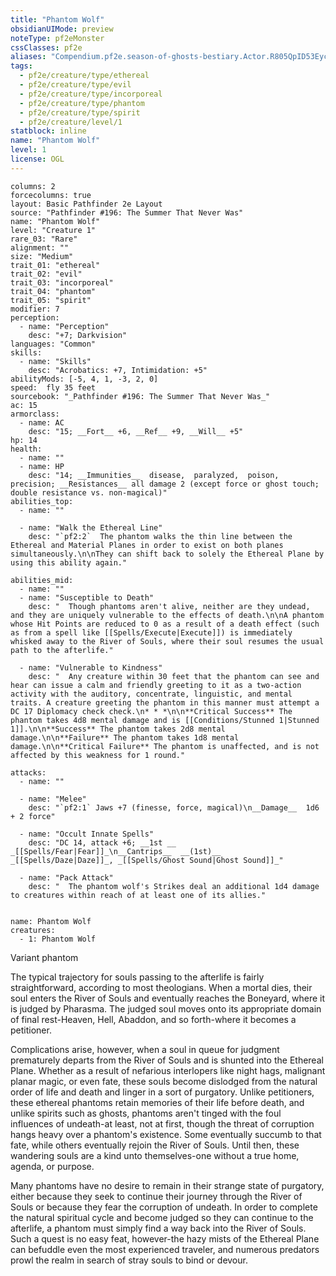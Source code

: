 ```yaml
---
title: "Phantom Wolf"
obsidianUIMode: preview
noteType: pf2eMonster
cssClasses: pf2e
aliases: "Compendium.pf2e.season-of-ghosts-bestiary.Actor.R805QpID53EycZ5E" 
tags:
  - pf2e/creature/type/ethereal
  - pf2e/creature/type/evil
  - pf2e/creature/type/incorporeal
  - pf2e/creature/type/phantom
  - pf2e/creature/type/spirit
  - pf2e/creature/level/1
statblock: inline
name: "Phantom Wolf"
level: 1
license: OGL
---
```


```statblock
columns: 2
forcecolumns: true
layout: Basic Pathfinder 2e Layout
source: "Pathfinder #196: The Summer That Never Was"
name: "Phantom Wolf"
level: "Creature 1"
rare_03: "Rare"
alignment: ""
size: "Medium"
trait_01: "ethereal"
trait_02: "evil"
trait_03: "incorporeal"
trait_04: "phantom"
trait_05: "spirit"
modifier: 7
perception:
  - name: "Perception"
    desc: "+7; Darkvision"
languages: "Common"
skills:
  - name: "Skills"
    desc: "Acrobatics: +7, Intimidation: +5"
abilityMods: [-5, 4, 1, -3, 2, 0]
speed:  fly 35 feet
sourcebook: "_Pathfinder #196: The Summer That Never Was_"
ac: 15
armorclass:
  - name: AC
    desc: "15; __Fort__ +6, __Ref__ +9, __Will__ +5"
hp: 14
health:
  - name: ""
  - name: HP
    desc: "14; __Immunities__  disease,  paralyzed,  poison,  precision; __Resistances__ all damage 2 (except force or ghost touch; double resistance vs. non-magical)"
abilities_top:
  - name: ""

  - name: "Walk the Ethereal Line"
    desc: "`pf2:2`  The phantom walks the thin line between the Ethereal and Material Planes in order to exist on both planes simultaneously.\n\nThey can shift back to solely the Ethereal Plane by using this ability again."

abilities_mid:
  - name: ""
  - name: "Susceptible to Death"
    desc: "  Though phantoms aren't alive, neither are they undead, and they are uniquely vulnerable to the effects of death.\n\nA phantom whose Hit Points are reduced to 0 as a result of a death effect (such as from a spell like [[Spells/Execute|Execute]]) is immediately whisked away to the River of Souls, where their soul resumes the usual path to the afterlife."

  - name: "Vulnerable to Kindness"
    desc: "  Any creature within 30 feet that the phantom can see and hear can issue a calm and friendly greeting to it as a two-action activity with the auditory, concentrate, linguistic, and mental traits. A creature greeting the phantom in this manner must attempt a DC 17 Diplomacy check check.\n* * *\n\n**Critical Success** The phantom takes 4d8 mental damage and is [[Conditions/Stunned 1|Stunned 1]].\n\n**Success** The phantom takes 2d8 mental damage.\n\n**Failure** The phantom takes 1d8 mental damage.\n\n**Critical Failure** The phantom is unaffected, and is not affected by this weakness for 1 round."

attacks:
  - name: ""

  - name: "Melee"
    desc: "`pf2:1` Jaws +7 (finesse, force, magical)\n__Damage__  1d6 + 2 force"

  - name: "Occult Innate Spells"
    desc: "DC 14, attack +6; __1st __  _[[Spells/Fear|Fear]]_\n__Cantrips__  __(1st)__ _[[Spells/Daze|Daze]]_, _[[Spells/Ghost Sound|Ghost Sound]]_"

  - name: "Pack Attack"
    desc: "  The phantom wolf's Strikes deal an additional 1d4 damage to creatures within reach of at least one of its allies."
 
```

```encounter-table
name: Phantom Wolf
creatures:
  - 1: Phantom Wolf
```


Variant phantom

The typical trajectory for souls passing to the afterlife is fairly straightforward, according to most theologians. When a mortal dies, their soul enters the River of Souls and eventually reaches the Boneyard, where it is judged by Pharasma. The judged soul moves onto its appropriate domain of final rest-Heaven, Hell, Abaddon, and so forth-where it becomes a petitioner.

Complications arise, however, when a soul in queue for judgment prematurely departs from the River of Souls and is shunted into the Ethereal Plane. Whether as a result of nefarious interlopers like night hags, malignant planar magic, or even fate, these souls become dislodged from the natural order of life and death and linger in a sort of purgatory. Unlike petitioners, these ethereal phantoms retain memories of their life before death, and unlike spirits such as ghosts, phantoms aren't tinged with the foul influences of undeath-at least, not at first, though the threat of corruption hangs heavy over a phantom's existence. Some eventually succumb to that fate, while others eventually rejoin the River of Souls. Until then, these wandering souls are a kind unto themselves-one without a true home, agenda, or purpose.

Many phantoms have no desire to remain in their strange state of purgatory, either because they seek to continue their journey through the River of Souls or because they fear the corruption of undeath. In order to complete the natural spiritual cycle and become judged so they can continue to the afterlife, a phantom must simply find a way back into the River of Souls. Such a quest is no easy feat, however-the hazy mists of the Ethereal Plane can befuddle even the most experienced traveler, and numerous predators prowl the realm in search of stray souls to bind or devour.
